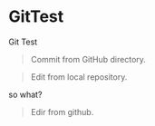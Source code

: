 # GitTest
Git Test

> Commit from GitHub directory.

> Edit from local repository.

so what?
> Edir from github.
